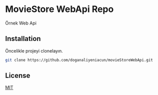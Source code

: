 # MovieStore WebApi Repo
Örnek Web Api 

## Installation

Öncelikle projeyi clonelayın.

```bash
git clone https://github.com/doganaliyeniacun/movieStoreWebApi.git
```

## License
[MIT](https://choosealicense.com/licenses/mit/)
